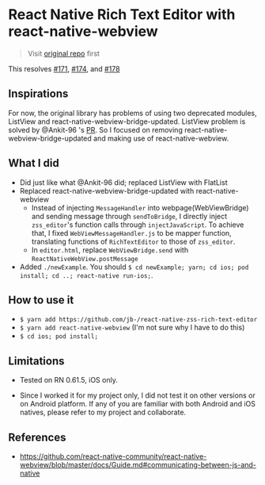 # React Native Rich Text Editor with react-native-webview

> Visit [original repo](https://github.com/wix/react-native-zss-rich-text-editor) first

This resolves [#171](https://github.com/wix/react-native-zss-rich-text-editor/issues/171), [#174](https://github.com/wix/react-native-zss-rich-text-editor/issues/174), and [#178](https://github.com/wix/react-native-zss-rich-text-editor/issues/178) 

## Inspirations

For now, the original library has problems of using two deprecated modules, ListView and react-native-webview-bridge-updated. ListView problem is solved by @Ankit-96 's [PR](https://github.com/wix/react-native-zss-rich-text-editor/pull/179). So I focused on removing react-native-webview-bridge-updated and making use of react-native-webview. 

## What I did

* Did just like what @Ankit-96 did; replaced ListView with FlatList
* Replaced react-native-webview-bridge-updated with react-native-webview
  * Instead of injecting `MessageHandler` into webpage(WebViewBridge) and sending message through `sendToBridge`, I directly inject `zss_editor`'s function calls through `injectJavaScript`. To achieve that, I fixed `WebViewMessageHandler.js` to be mapper function, translating functions of `RichTextEditor` to those of `zss_editor`.
  * In `editor.html`, replace `WebViewBridge.send` with `ReactNativeWebView.postMessage`
* Added `./newExample`. You should `$ cd newExample; yarn; cd ios; pod install; cd ..; react-native run-ios;`.

## How to use it

* `$ yarn add https://github.com/jb-/react-native-zss-rich-text-editor`
* `$ yarn add react-native-webview` (I'm not sure why I have to do this)
* `$ cd ios; pod install;`

## Limitations

* Tested on RN 0.61.5, iOS only.

* Since I worked it for my project only, I did not test it on other versions or on Android platform. If any of you are familiar with both Android and iOS natives, please refer to my project and collaborate.

## References

* https://github.com/react-native-community/react-native-webview/blob/master/docs/Guide.md#communicating-between-js-and-native
